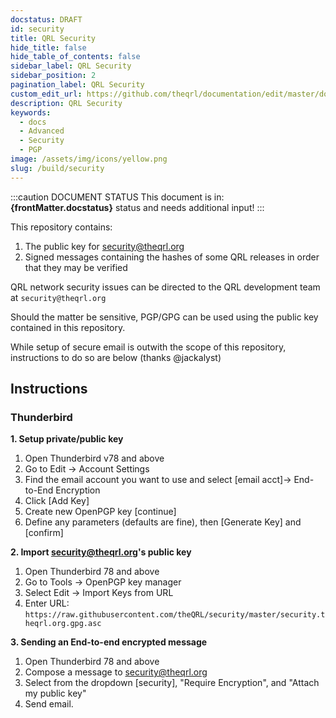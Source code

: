 ```yaml
---
docstatus: DRAFT
id: security
title: QRL Security
hide_title: false
hide_table_of_contents: false
sidebar_label: QRL Security
sidebar_position: 2
pagination_label: QRL Security
custom_edit_url: https://github.com/theqrl/documentation/edit/master/docs/basics/what-is-qrl.md
description: QRL Security
keywords:
  - docs
  - Advanced
  - Security
  - PGP
image: /assets/img/icons/yellow.png
slug: /build/security
---
```


:::caution DOCUMENT STATUS 
<span>This document is in: <b>{frontMatter.docstatus}</b> status and needs additional input!</span>
:::


This repository contains:

1. The public key for security@theqrl.org
2. Signed messages containing the hashes of some QRL releases in order that they may be verified

QRL network security issues can be directed to the QRL development team at ```security@theqrl.org```

Should the matter be sensitive, PGP/GPG can be used using the public key contained in this repository.

While setup of secure email is outwith the scope of this repository, instructions to do so are below (thanks @jackalyst)

## Instructions

### Thunderbird

**1. Setup private/public key**

1. Open Thunderbird v78 and above
2. Go to Edit -> Account Settings
3. Find the email account you want to use and select [email acct]-> End-to-End Encryption
4. Click [Add Key]
5. Create new OpenPGP key [continue]
6. Define any parameters (defaults are fine), then [Generate Key] and [confirm]

**2. Import security@theqrl.org's public key**

1. Open Thunderbird 78 and above
2. Go to Tools -> OpenPGP key manager
3. Select Edit -> Import Keys from URL
4. Enter URL: `https://raw.githubusercontent.com/theQRL/security/master/security.theqrl.org.gpg.asc`

**3. Sending an End-to-end encrypted message**

1. Open Thunderbird 78 and above
2. Compose a message to security@theqrl.org
3. Select from the dropdown [security], "Require Encryption", and "Attach my public key"
4. Send email.